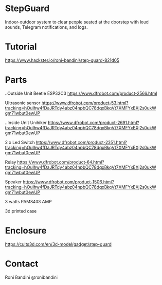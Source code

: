 # StepGuard
Indoor-outdoor system to clear people seated at the doorstep with loud sounds, Telegram notifications, and logs.

# Tutorial 

https://www.hackster.io/roni-bandini/step-guard-821d05

# Parts

..Outside Unit
Beetle ESP32C3 https://www.dfrobot.com/product-2566.html

Ultrasonic sensor https://www.dfrobot.com/product-53.html?tracking=hOuIhw4fDaJRTdy4abz04npbQC78dqxBkqVt7XMFYxEXj2s0ukWgm71wbut0ewUP

..Inside Unit
Unihiker https://www.dfrobot.com/product-2691.html?tracking=hOuIhw4fDaJRTdy4abz04npbQC78dqxBkqVt7XMFYxEXj2s0ukWgm71wbut0ewUP

2 x Led Switch https://www.dfrobot.com/product-2351.html?tracking=hOuIhw4fDaJRTdy4abz04npbQC78dqxBkqVt7XMFYxEXj2s0ukWgm71wbut0ewUP

Relay https://www.dfrobot.com/product-64.html?tracking=hOuIhw4fDaJRTdy4abz04npbQC78dqxBkqVt7XMFYxEXj2s0ukWgm71wbut0ewUP

Speaker https://www.dfrobot.com/product-1506.html?tracking=hOuIhw4fDaJRTdy4abz04npbQC78dqxBkqVt7XMFYxEXj2s0ukWgm71wbut0ewUP

3 watts PAM8403 AMP

3d printed case

# Enclosure

https://cults3d.com/en/3d-model/gadget/step-guard

# Contact

Roni Bandini
@ronibandini
